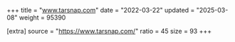 +++
title = "www.tarsnap.com"
date = "2022-03-22"
updated = "2025-03-08"
weight = 95390

[extra]
source = "https://www.tarsnap.com/"
ratio = 45
size = 93
+++
